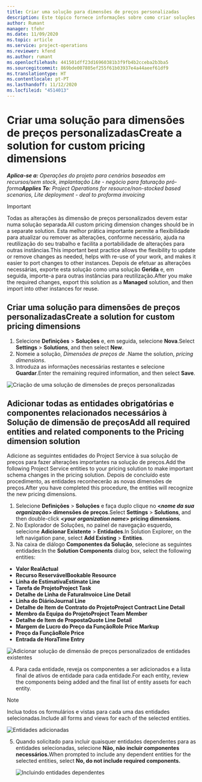 ```yaml
---
title: Criar uma solução para dimensões de preços personalizadas
description: Este tópico fornece informações sobre como criar soluções para dimensões de preços personalizadas.
author: Rumant
manager: tfehr
ms.date: 11/09/2020
ms.topic: article
ms.service: project-operations
ms.reviewer: kfend
ms.author: rumant
ms.openlocfilehash: 441501dff23d16960381b3f9fb4b2cceba2b3ba5
ms.sourcegitcommit: 869bde007805ef255f61b03937e4a44aeef61df9
ms.translationtype: HT
ms.contentlocale: pt-PT
ms.lasthandoff: 11/12/2020
ms.locfileid: "4514013"
---
```

# <a name="create-a-solution-for-custom-pricing-dimensions"></a><span data-ttu-id="1fda8-103">Criar uma solução para dimensões de preços personalizadas</span><span class="sxs-lookup"><span data-stu-id="1fda8-103">Create a solution for custom pricing dimensions</span></span>

 <span data-ttu-id="1fda8-104">_**Aplica-se a:** Operações do projeto para cenários baseados em recursos/sem stock, implantação Lite - negócio para faturação pró-forma_</span><span class="sxs-lookup"><span data-stu-id="1fda8-104">_**Applies To:** Project Operations for resource/non-stocked based scenarios, Lite deployment - deal to proforma invoicing_</span></span> 

>[!IMPORTANT]
><span data-ttu-id="1fda8-105">Todas as alterações às dimensão de preços personalizados devem estar numa solução separada.</span><span class="sxs-lookup"><span data-stu-id="1fda8-105">All custom pricing dimension changes should be in a separate solution.</span></span> <span data-ttu-id="1fda8-106">Esta melhor prática importante permite a flexibilidade para atualizar ou remover as alterações, conforme necessário, ajuda na reutilização do seu trabalho e facilita a portabilidade de alterações para outras instâncias.</span><span class="sxs-lookup"><span data-stu-id="1fda8-106">This important best practice allows the flexibility to update or remove changes as needed, helps with re-use of your work, and makes it easier to port changes to other instances.</span></span> <span data-ttu-id="1fda8-107">Depois de efetuar as alterações necessárias, exporte esta solução como uma solução **Gerida** e, em seguida, importe-a para outras instâncias para reutilização.</span><span class="sxs-lookup"><span data-stu-id="1fda8-107">After you make the required changes, export this solution as a **Managed** solution, and then import into other instances for reuse.</span></span>

## <a name="create-a-solution-for-custom-pricing-dimensions"></a><span data-ttu-id="1fda8-108">Criar uma solução para dimensões de preços personalizadas</span><span class="sxs-lookup"><span data-stu-id="1fda8-108">Create a solution for custom pricing dimensions</span></span>

1.  <span data-ttu-id="1fda8-109">Selecione **Definições** > **Soluções** e, em seguida, selecione **Nova**.</span><span class="sxs-lookup"><span data-stu-id="1fda8-109">Select **Settings** > **Solutions**, and then select **New**.</span></span>
2.  <span data-ttu-id="1fda8-110">Nomeie a solução, *Dimensões de preços de <your organization name>*.</span><span class="sxs-lookup"><span data-stu-id="1fda8-110">Name the solution, *<your organization name> pricing dimensions*.</span></span>
3. <span data-ttu-id="1fda8-111">Introduza as informações necessárias restantes e selecione **Guardar**.</span><span class="sxs-lookup"><span data-stu-id="1fda8-111">Enter the remaining required information, and then select **Save**.</span></span>

  ![Criação de uma solução de dimensões de preços personalizadas](./media/Creation-of-custom-pricing-dimension-solution.png)
 
## <a name="add-all-required-entities-and-related-components-to-the-pricing-dimension-solution"></a><span data-ttu-id="1fda8-113">Adicionar todas as entidades obrigatórias e componentes relacionados necessários à Solução de dimensão de preços</span><span class="sxs-lookup"><span data-stu-id="1fda8-113">Add all required entities and related components to the Pricing dimension solution</span></span>

<span data-ttu-id="1fda8-114">Adicione as seguintes entidades do Project Service à sua solução de preços para fazer alterações importantes na solução de preços.</span><span class="sxs-lookup"><span data-stu-id="1fda8-114">Add the following Project Service entities to your pricing solution to make important schema changes in the pricing solution.</span></span> <span data-ttu-id="1fda8-115">Depois de concluído este procedimento, as entidades reconhecerão as novas dimensões de preços.</span><span class="sxs-lookup"><span data-stu-id="1fda8-115">After you have completed this procedure, the entities will recognize the new pricing dimensions.</span></span>

1.  <span data-ttu-id="1fda8-116">Selecione **Definições** > **Soluções** e faça duplo clique no **<*nome da sua organização*> dimensões de preços**.</span><span class="sxs-lookup"><span data-stu-id="1fda8-116">Select **Settings** > **Solutions**, and then double-click **<*your organization name*> pricing dimensions**.</span></span>
2.  <span data-ttu-id="1fda8-117">No Explorador de Soluções, no painel de navegação esquerdo, selecione **Adicionar Existente** > **Entidades**.</span><span class="sxs-lookup"><span data-stu-id="1fda8-117">In Solution Explorer, on the left navigation pane, select **Add Existing** > **Entities**.</span></span>
3.  <span data-ttu-id="1fda8-118">Na caixa de diálogo **Componentes da Solução**, selecione as seguintes entidades:</span><span class="sxs-lookup"><span data-stu-id="1fda8-118">In the **Solution Components** dialog box, select the following entities:</span></span>
 
   - <span data-ttu-id="1fda8-119">**Valor Real**</span><span class="sxs-lookup"><span data-stu-id="1fda8-119">**Actual**</span></span>
   - <span data-ttu-id="1fda8-120">**Recurso Reservável**</span><span class="sxs-lookup"><span data-stu-id="1fda8-120">**Bookable Resource**</span></span>
   - <span data-ttu-id="1fda8-121">**Linha de Estimativa**</span><span class="sxs-lookup"><span data-stu-id="1fda8-121">**Estimate Line**</span></span>
   - <span data-ttu-id="1fda8-122">**Tarefa de Projeto**</span><span class="sxs-lookup"><span data-stu-id="1fda8-122">**Project Task**</span></span>
   - <span data-ttu-id="1fda8-123">**Detalhe de Linha de Fatura**</span><span class="sxs-lookup"><span data-stu-id="1fda8-123">**Invoice Line Detail**</span></span>
   - <span data-ttu-id="1fda8-124">**Linha do Diário**</span><span class="sxs-lookup"><span data-stu-id="1fda8-124">**Journal Line**</span></span>
   - <span data-ttu-id="1fda8-125">**Detalhe de Item de Contrato do Projeto**</span><span class="sxs-lookup"><span data-stu-id="1fda8-125">**Project Contract Line Detail**</span></span>
   - <span data-ttu-id="1fda8-126">**Membro da Equipa do Projeto**</span><span class="sxs-lookup"><span data-stu-id="1fda8-126">**Project Team Member**</span></span>
   - <span data-ttu-id="1fda8-127">**Detalhe de Item de Proposta**</span><span class="sxs-lookup"><span data-stu-id="1fda8-127">**Quote Line Detail**</span></span>
   - <span data-ttu-id="1fda8-128">**Margem de Lucro do Preço da Função**</span><span class="sxs-lookup"><span data-stu-id="1fda8-128">**Role Price Markup**</span></span>
   - <span data-ttu-id="1fda8-129">**Preço da Função**</span><span class="sxs-lookup"><span data-stu-id="1fda8-129">**Role Price**</span></span>
   - <span data-ttu-id="1fda8-130">**Entrada de Hora**</span><span class="sxs-lookup"><span data-stu-id="1fda8-130">**Time Entry**</span></span>
 
   ![Adicionar solução de dimensão de preços personalizados de entidades existentes](./media/Existing-entities-to-PD-solution.png)
 
 4. <span data-ttu-id="1fda8-132">Para cada entidade, reveja os componentes a ser adicionados e a lista final de ativos de entidade para cada entidade.</span><span class="sxs-lookup"><span data-stu-id="1fda8-132">For each entity, review the components being added and the final list of entity assets for each entity.</span></span> 

   >[!NOTE]
   > <span data-ttu-id="1fda8-133">Inclua todos os formulários e vistas para cada uma das entidades selecionadas.</span><span class="sxs-lookup"><span data-stu-id="1fda8-133">Include all forms and views for each of the selected entities.</span></span>

  ![Entidades adicionadas](./media/solution-component-selection.png)


5.  <span data-ttu-id="1fda8-135">Quando solicitado para incluir quaisquer entidades dependentes para as entidades selecionadas, selecione **Não, não incluir componentes necessários.**</span><span class="sxs-lookup"><span data-stu-id="1fda8-135">When prompted to include any dependent entities for the selected entities, select **No, do not include required components.**</span></span>

    ![Incluindo entidades dependentes](./media/Do-not-include-required.png)
